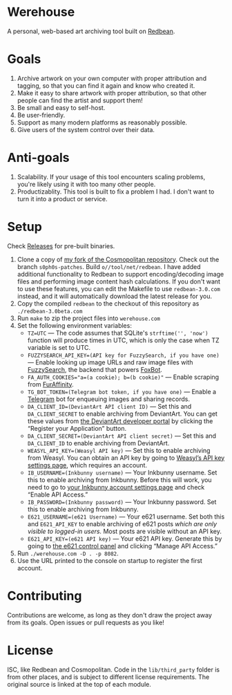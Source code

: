 # Werehouse

A personal, web-based art archiving tool built on [Redbean](https://redbean.dev).

# Goals

1. Archive artwork on your own computer with proper attribution and tagging, so that you can find it again and know who created it.
2. Make it easy to share artwork with proper attribution, so that other people can find the artist and support them!
3. Be small and easy to self-host.
4. Be user-friendly.
5. Support as many modern platforms as reasonably possible.
6. Give users of the system control over their data.

# Anti-goals

1. Scalability. If your usage of this tool encounters scaling problems, you're likely using it with too many other people.
2. Productizablity. This tool is built to fix a problem I had. I don't want to turn it into a product or service.

# Setup

Check [Releases](/s0ph0s-2/werehouse/releases) for pre-built binaries.

1. Clone a copy of [my fork of the Cosmopolitan repository](https://github.com/s0ph0s-2/cosmopolitan). Check out the branch `s0ph0s-patches`. Build `o//tool/net/redbean`.  I have added additional functionality to Redbean to support encoding/decoding image files and performing image content hash calculations.  If you don't want to use these features, you can edit the Makefile to use `redbean-3.0.com` instead, and it will automatically download the latest release for you.
2. Copy the compiled `redbean` to the checkout of this repository as `./redbean-3.0beta.com`
3. Run `make` to zip the project files into `werehouse.com`
4. Set the following environment variables:
   - `TZ=UTC` — The code assumes that SQLite's `strftime('', 'now')` function will produce times in UTC, which is only the case when TZ variable is set to UTC.
   - `FUZZYSEARCH_API_KEY=(API key for FuzzySearch, if you have one)` — Enable looking up image URLs and raw image files with [FuzzySearch](https://fuzzysearch.net), the backend that powers [FoxBot](https://syfaro.net/blog/foxbot/).
   - `FA_AUTH_COOKIES="a=(a cookie); b=(b cookie)"` — Enable scraping from [FurAffinity](https://www.furaffinity.net).
   - `TG_BOT_TOKEN=(Telegram bot token, if you have one)` — Enable a [Telegram](https://telegram.org) bot for enqueuing images and sharing records.
   - `DA_CLIENT_ID=(DeviantArt API client ID)` — Set this and `DA_CLIENT_SECRET` to enable archiving from DeviantArt.  You can get these values from [the DeviantArt developer portal](https://www.deviantart.com/developers/) by clicking the “Register your Application” button.
   - `DA_CLIENT_SECRET=(DeviantArt API client secret)` — Set this and `DA_CLIENT_ID` to enable archiving from DeviantArt.
   - `WEASYL_API_KEY=(Weasyl API key)` — Set this to enable archiving from Weasyl. You can obtain an API key by going to [Weasyl’s API key settings page](https://www.weasyl.com/control/apikeys), which requires an account.
   - `IB_USERNAME=(Inkbunny username)` — Your Inkbunny username. Set this to enable archiving from Inkbunny.  Before this will work, you need to go to [your Inkbunny account settings page](https://inkbunny.net/account.php) and check “Enable API Access.”
   - `IB_PASSWORD=(Inkbunny password)` — Your Inkbunny password. Set this to enable archiving from Inkbunny.
   - `E621_USERNAME=(e621 Username)` — Your e621 username. Set both this and `E621_API_KEY` to enable archiving of e621 posts *which are only visible to logged-in users.* Most posts are visible without an API key.
   - `E621_API_KEY=(e621 API key)` — Your e621 API key.  Generate this by going to [the e621 control panel](https://e621.net/users/home) and clicking “Manage API Access.”
5. Run `./werehouse.com -D . -p 8082`.
6. Use the URL printed to the console on startup to register the first account.

# Contributing

Contributions are welcome, as long as they don't draw the project away from its goals. Open issues or pull requests as you like!

# License

ISC, like Redbean and Cosmopolitan. Code in the `lib/third_party` folder is from other places, and is subject to different license requirements. The original source is linked at the top of each module.

